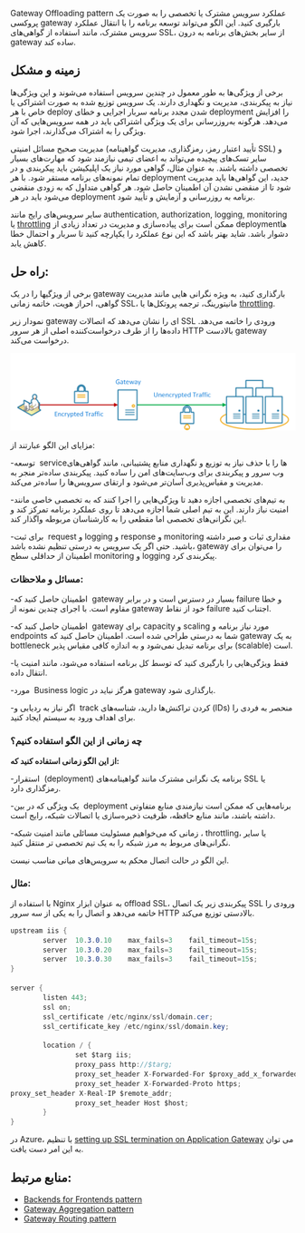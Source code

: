 ‏Gateway Offloading pattern
عملکرد سرویس مشترک یا تخصصی را به صورت یک پروکسی gateway بارگیری کنید. این الگو می‌تواند توسعه برنامه را با انتقال عملکرد سرویس مشترک، مانند استفاده از گواهی‌‌های SSL، از سایر بخش‌‌های برنامه به درون gateway ساده کند.

## **زمینه و مشکل**

برخی از ویژگی‌ها به طور معمول در چندین سرویس استفاده می‌شوند و این ویژگی‌ها نیاز به پیکربندی، مدیریت و نگهداری دارند. یک سرویس توزیع شده به صورت اشتراکی یا خاص با هر deploy شدن مجدد برنامه سربار اجرایی و خطای deployment را افزایش می‌دهد. هرگونه به‌روزرسانی برای یک ویژگی اشتراکی باید در همه سرویس‌‌هایی که آن ویژگی را به اشتراک می‌گذارند، اجرا شود.

مدیریت صحیح مسائل امنیتی (تأیید اعتبار رمز، رمزگذاری، مدیریت گواهینامه SSL) و سایر تسک‌‌های پیچیده می‌تواند به اعضای تیمی نیازمند شود که مهارت‌های بسیار تخصصی داشته باشند. به عنوان مثال، گواهی مورد نیاز یک اپلیکیشن باید پیکربندی و در تمام نمونه‌های برنامه مستقر شود. با هر deployment جدید، این گواهی‌ها باید مدیریت شود تا از منقضی نشدن آن اطمینان حاصل شود. هر گواهی متداول که به زودی منقضی می‌شود باید در هر deployment برنامه به روزرسانی و آزمایش و تأیید شود.

سایر سرویس‌‌های رایج مانند authentication, authorization, logging, monitoring یا [throttling](./Throttling%20pattern.md) ممکن است برای پیاده‌سازی و مدیریت در تعداد زیادی از deploymentها دشوار باشد. شاید بهتر باشد که این نوع عملکرد را یکپارچه کنید تا سربار و احتمال خطا کاهش یابد.

## **راه حل:**

برخی از ویژگیها را در یک gateway بارگذاری کنید، به ویژه نگرانی ‌‌هایی مانند مدیریت گواهی، احراز هویت، خاتمه زمانی SSL، مانیتورینگ، ترجمه پروتکل‌ها یا [throttling](./Throttling%20pattern.md).

نمودار زیر gateway ‌ای را نشان می‌دهد که اتصالات SSL ورودی را خاتمه می‌دهد. داده‌ها را از طرف درخواست‌کننده اصلی از هر سرور HTTP بالادست gateway درخواست می‌کند.

![gateway-offload](../assets/design_implementation/gateway-offload.png)


مزایای این الگو عبارتند از:

-‏ توسعه serviceها را با حذف نیاز به توزیع و نگهداری منابع پشتیبانی، مانند گواهی‌‌های وب سرور و پیکربندی برای وب‌سایت‌‌های امن را ساده کنید. پیکربندی ساده‌تر منجر به مدیریت و مقیاس‌پذیری آسان‌تر می‌شود و ارتقای سرویس‌ها را ساده‌تر می‌کند.

-‏ به تیم‌‌های تخصصی اجازه دهید تا ویژگی‌‌هایی را اجرا کنند که به تخصصی خاصی مانند امنیت نیاز دارند. این به تیم اصلی شما اجازه می‌دهد تا روی عملکرد برنامه تمرکز کند و این نگرانی‌های تخصصی اما مقطعی را به کارشناسان مربوطه واگذار کند.

-‏ برای ثبت request و logging  و response و monitoring مقداری ثبات و صبر داشته باشید. حتی اگر یک سرویس به درستی تنظیم نشده باشد، gateway را می‌توان برای اطمینان از حداقلی سطح monitoring و logging پیکربندی کرد.

### مسائل و ملاحظات:

-‏ اطمینان حاصل کنید که gateway بسیار در دسترس است و در برابر failure و خطا مقاوم است. با اجرای چندین نمونه از gateway خود از نقاط failure اجتناب کنید.

-‏ اطمینان حاصل کنید که gateway برای capacity و scaling مورد نیاز برنامه و endpoints شما به درستی طراحی شده است. اطمینان حاصل کنید که gateway به یک bottleneck برای برنامه تبدیل نمی‌شود و به اندازه کافی مقیاس پذیر (scalable) است.

-‏ فقط ویژگی‌هایی را بارگیری کنید که توسط کل برنامه استفاده می‌شود، مانند امنیت یا انتقال داده.

-‏ مورد Business logic هرگز نباید در gateway بارگذاری شود.

-‏ اگر نیاز به ردیابی و track کردن تراکنش‌ها دارید، شناسه‌‌های (IDs) منحصر به فردی را برای اهداف ورود به سیستم ایجاد کنید.

### **چه زمانی از این الگو استفاده کنیم؟**

**از این الگو زمانی استفاده کنید که:**

-‏ استقرار (deployment) برنامه یک نگرانی مشترک مانند گواهینامه‌های SSL یا رمزگذاری دارد.

-‏ یک ویژگی که در بین deployment برنامه‌‌هایی که ممکن است نیازمندی منابع متفاوتی داشته باشند، مانند منابع حافظه، ظرفیت ذخیره‌سازی یا اتصالات شبکه، رایج است.

-‏ زمانی که می‌خواهیم مسئولیت مسائلی مانند امنیت شبکه، throttling، یا سایر نگرانی‌های مربوط به مرز شبکه را به یک تیم تخصصی تر منتقل کنید.

این الگو در حالت اتصال محکم به سرویس‌‌های میانی مناسب نیست.

### مثال:

با استفاده از Nginx به عنوان ابزار offload SSL، پیکربندی زیر یک اتصال SSL ورودی را خاتمه می‌دهد و اتصال را به یکی از سه سرور HTTP بالادستی توزیع می‌کند.

```csharp
upstream iis {
        server  10.3.0.10    max_fails=3    fail_timeout=15s;
        server  10.3.0.20    max_fails=3    fail_timeout=15s;
        server  10.3.0.30    max_fails=3    fail_timeout=15s;
}

server {
        listen 443;
        ssl on;
        ssl_certificate /etc/nginx/ssl/domain.cer;
        ssl_certificate_key /etc/nginx/ssl/domain.key;

        location / {
                set $targ iis;
                proxy_pass http://$targ;
                proxy_set_header X-Forwarded-For $proxy_add_x_forwarded_for;
                proxy_set_header X-Forwarded-Proto https;
proxy_set_header X-Real-IP $remote_addr;
                proxy_set_header Host $host;
        }
}
``` 

در Azure، با تنظیم [setting up SSL termination on Application Gateway](https://learn.microsoft.com/en-us/azure/application-gateway/tutorial-ssl-cli) می توان به این امر دست یافت.


## **منابع مرتبط:**

- [Backends for Frontends pattern](./Backends%20for%20Frontends.md)
- [Gateway Aggregation pattern](./Gateway%20Aggregation%20pattern.md)
- [Gateway Routing pattern](./Gateway%20Routing%20pattern.md)